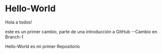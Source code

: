 # Hello-World

Hola a todos!

este es un primer cambio, parte de una introducción a GitHub
--Cambio en Branch-1

Hello-World es mi primer Repositorio

